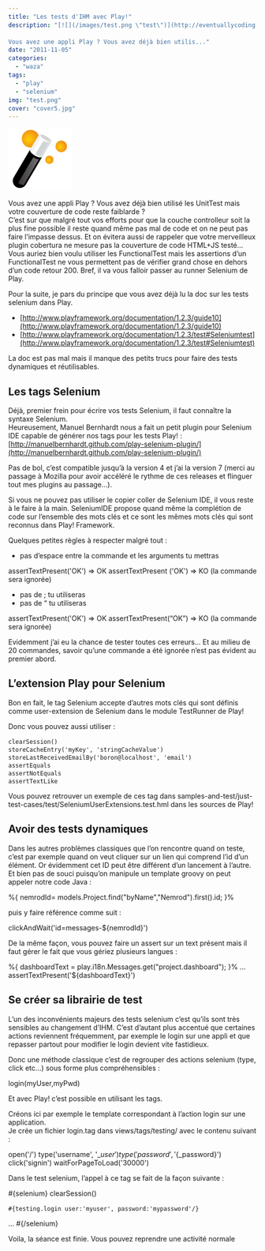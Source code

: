 ```yaml
---
title: "Les tests d'IHM avec Play!"
description: "[![](/images/test.png \"test\")](http://eventuallycoding.com/wp-content/uploads/2011/11/test.png)

Vous avez une appli Play ? Vous avez déjà bien utilis..."
date: "2011-11-05"
categories: 
  - "waza"
tags: 
  - "play"
  - "selenium"
img: "test.png"
cover: "cover5.jpg"
---
```


[![](/images/test.png "test")](http://eventuallycoding.com/wp-content/uploads/2011/11/test.png)

Vous avez une appli Play ? Vous avez déjà bien utilisé les UnitTest mais votre couverture de code reste faiblarde ?  
C’est sur que malgré tout vos efforts pour que la couche controlleur soit la plus fine possible il reste quand même pas mal de code et on ne peut pas faire l’impasse dessus. Et on évitera aussi de rappeler que votre merveilleux plugin cobertura ne mesure pas la couverture de code HTML+JS testé...  
Vous auriez bien voulu utiliser les FunctionalTest mais les assertions d’un FunctionalTest ne vous permettent pas de vérifier grand chose en dehors d’un code retour 200. 
Bref, il va vous falloir passer au runner Selenium de Play.

Pour la suite, je pars du principe que vous avez déjà lu la doc sur les tests selenium dans Play.

- [http://www.playframework.org/documentation/1.2.3/guide10](http://www.playframework.org/documentation/1.2.3/guide10)
- [http://www.playframework.org/documentation/1.2.3/test#Seleniumtest](http://www.playframework.org/documentation/1.2.3/test#Seleniumtest)

La doc est pas mal mais il manque des petits trucs pour faire des tests dynamiques et réutilisables.

## Les tags Selenium

Déjà, premier frein pour écrire vos tests Selenium, il faut connaître la syntaxe Selenium.  
Heureusement, Manuel Bernhardt nous a fait un petit plugin pour Selenium IDE capable de générer nos tags pour les tests Play! : [http://manuelbernhardt.github.com/play-selenium-plugin/](http://manuelbernhardt.github.com/play-selenium-plugin/)

Pas de bol, c’est compatible jusqu’à la version 4 et j’ai la version 7 (merci au passage à Mozilla pour avoir accéléré le rythme de ces releases et flinguer tout mes plugins au passage...).

Si vous ne pouvez pas utiliser le copier coller de Selenium IDE, il vous reste à le faire à la main. SeleniumIDE propose quand même la complétion de code sur l’ensemble des mots clés et ce sont les mêmes mots clés qui sont reconnus dans Play! Framework.

Quelques petites règles à respecter malgré tout :

- pas d’espace entre la commande et les arguments tu mettras

assertTextPresent('OK') => OK
assertTextPresent ('OK') => KO (la commande sera ignorée)

- pas de ; tu utiliseras
- pas de “ tu utiliseras

assertTextPresent('OK') => OK
assertTextPresent(“OK”) => KO (la commande sera ignorée)

Evidemment j’ai eu la chance de tester toutes ces erreurs... Et au milieu de 20 commandes, savoir qu’une commande a été ignorée n’est pas évident au premier abord.

## L’extension Play pour Selenium

Bon en fait, le tag Selenium accepte d’autres mots clés qui sont définis comme user-extension de Selenium dans le module TestRunner de Play!

Donc vous pouvez aussi utiliser :

    clearSession()
    storeCacheEntry('myKey', 'stringCacheValue')
    storeLastReceivedEmailBy('boron@localhost', 'email')
    assertEquals
    assertNotEquals
    assertTextLike

Vous pouvez retrouver un exemple de ces tag dans samples-and-test/just-test-cases/test/SeleniumUserExtensions.test.hml dans les sources de Play!  

## Avoir des tests dynamiques

Dans les autres problèmes classiques que l’on rencontre quand on teste, c’est par exemple quand on veut cliquer sur un lien qui comprend l’id d’un élément. Or évidemment cet ID peut être différent d’un lancement à l’autre.  
Et bien pas de souci puisqu’on manipule un template groovy on peut appeler notre code Java :

%{ nemrodId= models.Project.find("byName","Nemrod").first().id;  }%

puis y faire référence comme suit :

clickAndWait('id=messages-${nemrodId}')

De la même façon, vous pouvez faire un assert sur un text présent mais il faut gérer le fait que vous gériez plusieurs langues :

%{ dashboardText = play.i18n.Messages.get("project.dashboard");  }%
…
assertTextPresent('${dashboardText}')

## Se créer sa librairie de test

L’un des inconvénients majeurs des tests selenium c’est qu’ils sont très sensibles au changement d’IHM. C’est d’autant plus accentué que certaines actions reviennent fréquemment, par exemple le login sur une appli et que repasser partout pour modifier le login devient vite fastidieux.

Donc une méthode classique c’est de regrouper des actions selenium (type, click etc...) sous forme plus compréhensibles :

login(myUser,myPwd)

Et avec Play! c’est possible en utilisant les tags.

Créons ici par exemple le template correspondant à l’action login sur une application.  
Je crée un fichier login.tag dans views/tags/testing/ avec le contenu suivant :

open('/')
type('username', '${\_user}')
type('password', '${\_password}')
click('signin')
waitForPageToLoad('30000')

Dans le test selenium, l’appel à ce tag se fait de la façon suivante :

#{selenium}
    clearSession()

    #{testing.login user:'myuser', password:'mypassword'/}
…
#{/selenium}

Voila, la séance est finie. Vous pouvez reprendre une activité normale
